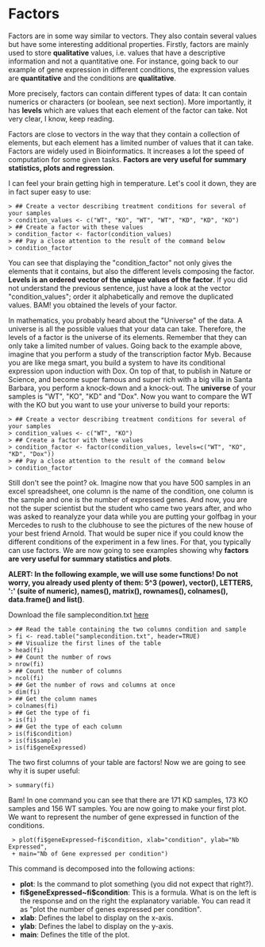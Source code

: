 # Factors

  Factors are in some way similar to vectors. They also contain several values but have some interesting additional properties. Firstly, factors are mainly used to store **qualitative** values, i.e. values that have a descriptive information and not a quantitative one.
For instance, going back to our example of gene expression in different conditions, the expression values are **quantitative** and the conditions are **qualitative**.

  More precisely, factors can contain different types of data: It can contain numerics or characters (or boolean, see next section). More importantly, it has **levels** which are values that each element of the factor can take. Not very clear, I know, keep reading. 

  Factors are close to vectors in the way that they contain a collection of elements, but each element has a limited number of values that it can take. Factors are widely used in Bioinformatics. It increases a lot the speed of computation for some given tasks. **Factors are very useful for summary statistics, plots and regression**.

  I can feel your brain getting high in temperature. Let's cool it down, they are in fact super easy to use:


```
> ## Create a vector describing treatment conditions for several of your samples
> condition_values <- c("WT", "KO", "WT", "WT", "KD", "KD", "KO")
> ## Create a factor with these values
> condition_factor <- factor(condition_values)
> ## Pay a close attention to the result of the command below
> condition_factor
```

  You can see that displaying the "condition_factor" not only gives the elements that it contains, but also the different levels composing the factor. **Levels is an ordered vector of the unique values of the factor**.
If you did not understand the previous sentence, just have a look at the vector "condition_values"; order it alphabetically and remove the duplicated values. BAM! you obtained the levels of your factor.

  In mathematics, you probably heard about the "Universe" of the data. A universe is all the possible values that your data can take. Therefore, the levels of a factor is the universe of its elements. Remember that they can only take a limited number of values. Going back to the example above, imagine that you perform a study of the transcription factor Myb. Because you are like mega smart, you build a system to have its conditional expression upon induction with Dox. On top of that, to publish in Nature or Science, and become super famous and super rich with a big villa in Santa Barbara, you perform a knock-down and a knock-out. The **universe** of your samples is "WT", "KO", "KD" and "Dox". Now you want to compare the WT with the KO but you want to use your universe to build your reports:


```
> ## Create a vector describing treatment conditions for several of your samples
> condition_values <- c("WT", "KO")
> ## Create a factor with these values
> condition_factor <- factor(condition_values, levels=c("WT", "KO", "KD", "Dox"))
> ## Pay a close attention to the result of the command below
> condition_factor
```

 Still don't see the point? ok. Imagine now that you have 500 samples in an excel spreadsheet, one column is the name of the condition, one column is the sample and one is the number of expressed genes. And now, you are not the super scientist but the student who came two years after, and who was asked to reanalyze your data while you are putting your golfbag in your Mercedes to rush to the clubhouse to see the pictures of the new house of your best friend Arnold. That would be super nice if you could know the different conditions of the experiment in a few lines. For that, you typically can use factors. We are now going to see examples showing why **factors are very useful for summary statistics and plots**.
 
**ALERT: In the following example, we will use some functions! Do not worry, you already used plenty of them: 5^3 (power), vector(), LETTERS, ':' (suite of numeric), names(), matrix(), rownames(), colnames(), data.frame() and list()**.

Download the file samplecondition.txt [here](https://github.com/descostesn/RIntroProgBio/blob/master/samplecondition.txt)

```
> ## Read the table containing the two columns condition and sample
> fi <- read.table("samplecondition.txt", header=TRUE)
> ## Visualize the first lines of the table
> head(fi)
> ## Count the number of rows
> nrow(fi)
> ## Count the number of columns
> ncol(fi)
> ## Get the number of rows and columns at once
> dim(fi)
> ## Get the column names
> colnames(fi)
> ## Get the type of fi
> is(fi)
> ## Get the type of each column
> is(fi$condition)
> is(fi$sample)
> is(fi$geneExpressed)
```

The two first columns of your table are factors! Now we are going to see why it is super useful:


```
> summary(fi)
```

Bam! In one command you can see that there are 171 KD samples, 173 KO samples and 156 WT samples. You are now going to make your first plot. We want to represent the number of gene expressed in function of the conditions. 


```
 > plot(fi$geneExpressed~fi$condition, xlab="condition", ylab="Nb Expressed",
 + main="Nb of Gene expressed per condition")
```

This command is decomposed into the following actions:

* **plot**: Is the command to plot something (you did not expect that right?).
* **fi\$geneExpressed\~fi\$condition**: This is a formula. What is on the left is the response and on the right the explanatory variable. You can read it as "plot the number of genes expressed per condition".
* **xlab**: Defines the label to display on the x-axis.
* **ylab**: Defines the label to display on the y-axis.
* **main**: Defines the title of the plot.


